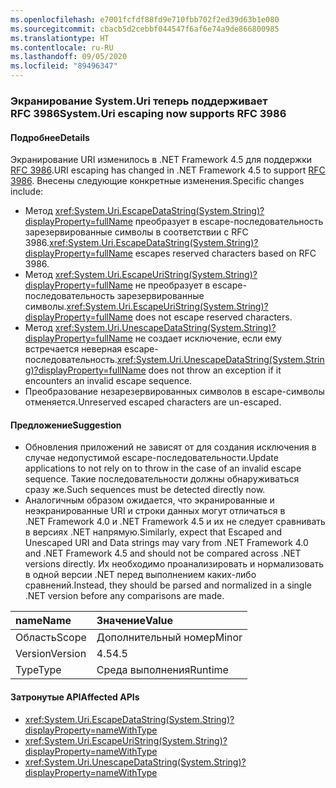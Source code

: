 ```yaml
---
ms.openlocfilehash: e7001fcfdf88fd9e710fbb702f2ed39d63b1e080
ms.sourcegitcommit: cbacb5d2cebbf044547f6af6e74a9de866800985
ms.translationtype: HT
ms.contentlocale: ru-RU
ms.lasthandoff: 09/05/2020
ms.locfileid: "89496347"
---
```

### <a name="systemuri-escaping-now-supports-rfc-3986"></a><span data-ttu-id="21da4-101">Экранирование System.Uri теперь поддерживает RFC 3986</span><span class="sxs-lookup"><span data-stu-id="21da4-101">System.Uri escaping now supports RFC 3986</span></span>

#### <a name="details"></a><span data-ttu-id="21da4-102">Подробнее</span><span class="sxs-lookup"><span data-stu-id="21da4-102">Details</span></span>

<span data-ttu-id="21da4-103">Экранирование URI изменилось в .NET Framework 4.5 для поддержки [RFC 3986](https://tools.ietf.org/html/rfc3986).</span><span class="sxs-lookup"><span data-stu-id="21da4-103">URI escaping has changed in .NET Framework 4.5 to support [RFC 3986](https://tools.ietf.org/html/rfc3986).</span></span> <span data-ttu-id="21da4-104">Внесены следующие конкретные изменения.</span><span class="sxs-lookup"><span data-stu-id="21da4-104">Specific changes include:</span></span><ul><li><span data-ttu-id="21da4-105">Метод <xref:System.Uri.EscapeDataString(System.String)?displayProperty=fullName> преобразует в escape-последовательность зарезервированные символы в соответствии с RFC 3986.</span><span class="sxs-lookup"><span data-stu-id="21da4-105"><xref:System.Uri.EscapeDataString(System.String)?displayProperty=fullName> escapes reserved characters based on RFC 3986.</span></span></li><li><span data-ttu-id="21da4-106">Метод <xref:System.Uri.EscapeUriString(System.String)?displayProperty=fullName> не преобразует в escape-последовательность зарезервированные символы.</span><span class="sxs-lookup"><span data-stu-id="21da4-106"><xref:System.Uri.EscapeUriString(System.String)?displayProperty=fullName> does not escape reserved characters.</span></span></li><li><span data-ttu-id="21da4-107">Метод <xref:System.Uri.UnescapeDataString(System.String)?displayProperty=fullName> не создает исключение, если ему встречается неверная escape-последовательность.</span><span class="sxs-lookup"><span data-stu-id="21da4-107"><xref:System.Uri.UnescapeDataString(System.String)?displayProperty=fullName> does not throw an exception if it encounters an invalid escape sequence.</span></span></li><li><span data-ttu-id="21da4-108">Преобразование незарезервированных символов в escape-символы отменяется.</span><span class="sxs-lookup"><span data-stu-id="21da4-108">Unreserved escaped characters are un-escaped.</span></span></li></ul>

#### <a name="suggestion"></a><span data-ttu-id="21da4-109">Предложение</span><span class="sxs-lookup"><span data-stu-id="21da4-109">Suggestion</span></span>

<ul><li><span data-ttu-id="21da4-110">Обновления приложений не зависят от <xref:System.Uri.UnescapeDataString(System.String)?displayProperty=fullName> для создания исключения в случае недопустимой escape-последовательности.</span><span class="sxs-lookup"><span data-stu-id="21da4-110">Update applications to not rely on <xref:System.Uri.UnescapeDataString(System.String)?displayProperty=fullName> to throw in the case of an invalid escape sequence.</span></span> <span data-ttu-id="21da4-111">Такие последовательности должны обнаруживаться сразу же.</span><span class="sxs-lookup"><span data-stu-id="21da4-111">Such sequences must be detected directly now.</span></span></li><li><span data-ttu-id="21da4-112">Аналогичным образом ожидается, что экранированные и неэкранированные URI и строки данных могут отличаться в .NET Framework 4.0 и .NET Framework 4.5 и их не следует сравнивать в версиях .NET напрямую.</span><span class="sxs-lookup"><span data-stu-id="21da4-112">Similarly, expect that Escaped and Unescaped URI and Data strings may vary from .NET Framework 4.0 and .NET Framework 4.5 and should not be compared across .NET versions directly.</span></span> <span data-ttu-id="21da4-113">Их необходимо проанализировать и нормализовать в одной версии .NET перед выполнением каких-либо сравнений.</span><span class="sxs-lookup"><span data-stu-id="21da4-113">Instead, they should be parsed and normalized in a single .NET version before any comparisons are made.</span></span></li></ul>

| <span data-ttu-id="21da4-114">name</span><span class="sxs-lookup"><span data-stu-id="21da4-114">Name</span></span>    | <span data-ttu-id="21da4-115">Значение</span><span class="sxs-lookup"><span data-stu-id="21da4-115">Value</span></span>       |
|:--------|:------------|
| <span data-ttu-id="21da4-116">Область</span><span class="sxs-lookup"><span data-stu-id="21da4-116">Scope</span></span>   |<span data-ttu-id="21da4-117">Дополнительный номер</span><span class="sxs-lookup"><span data-stu-id="21da4-117">Minor</span></span>|
|<span data-ttu-id="21da4-118">Version</span><span class="sxs-lookup"><span data-stu-id="21da4-118">Version</span></span>|<span data-ttu-id="21da4-119">4.5</span><span class="sxs-lookup"><span data-stu-id="21da4-119">4.5</span></span>|
|<span data-ttu-id="21da4-120">Type</span><span class="sxs-lookup"><span data-stu-id="21da4-120">Type</span></span>|<span data-ttu-id="21da4-121">Среда выполнения</span><span class="sxs-lookup"><span data-stu-id="21da4-121">Runtime</span></span>|

#### <a name="affected-apis"></a><span data-ttu-id="21da4-122">Затронутые API</span><span class="sxs-lookup"><span data-stu-id="21da4-122">Affected APIs</span></span>

- <xref:System.Uri.EscapeDataString(System.String)?displayProperty=nameWithType>
- <xref:System.Uri.EscapeUriString(System.String)?displayProperty=nameWithType>
- <xref:System.Uri.UnescapeDataString(System.String)?displayProperty=nameWithType>

<!--

#### Affected APIs

- `M:System.Uri.EscapeDataString(System.String)`
- `M:System.Uri.EscapeUriString(System.String)`
- `M:System.Uri.UnescapeDataString(System.String)`

-->
